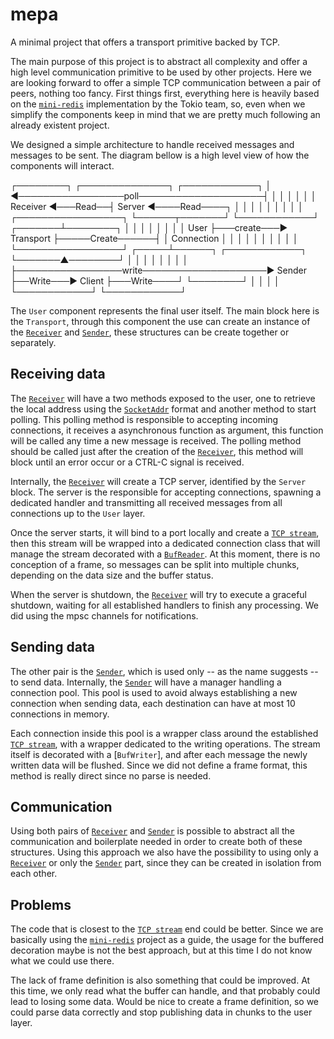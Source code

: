 # mepa

A minimal project that offers a transport primitive backed by TCP.

The main purpose of this project is to abstract all complexity and offer a high level
communication primitive to be used by other projects. Here we are looking forward to offer a
simple TCP communication between a pair of peers, nothing too fancy. First things first,
everything here is heavily based on the [`mini-redis`] implementation by the Tokio team, so,
even when we simplify the components keep in mind that we are pretty much following an already
existent project.

We designed a simple architecture to handle received messages and messages to be sent. The
diagram bellow is a high level view of how the components will interact.

┌────────┐                                         ┌──────────────┐         ┌────────────┐
│        ◄─────────────────poll────────────────────┤              │         │            │
│        │                                         │   Receiver   ◄───Read──┤   Server   ◄────Read────┐
│        │                                         │              │         │            │            │
│        │            ┌─────────────────┐          └──────┬───────┘         └────────────┘    ┌───────┴────────┐
│        │            │                 │                 │                                   │                │
│  User  ├───create───►    Transport    ├─────Create──────┤                                   │   Connection   │
│        │            │                 │                 │                                   │                │
│        │            └─────────────────┘           ┌─────┴──────┐          ┌────────────┐    └───────▲────────┘
│        │                                          │            │          │            │            │
│        ├─────────────────write────────────────────►   Sender   ├──Write───►   Client   ├───Write────┘
└────────┘                                          │            │          │            │
                                                    └────────────┘          └────────────┘

The `User` component represents the final user itself. The main block here is the `Transport`,
through this component the use can create an instance of the [`Receiver`] and [`Sender`], these
structures can be create together or separately.

## Receiving data

The [`Receiver`] will have a two methods exposed to the user, one to retrieve the local address
using the [`SocketAddr`] format and another method to start polling. This polling method is
responsible to accepting incoming connections, it receives a asynchronous function as argument,
this function will be called any time a new message is received. The polling method should be
called just after the creation of the [`Receiver`], this method will block until an error occur
or a CTRL-C signal is received.

Internally, the [`Receiver`] will create a TCP server, identified by the `Server` block. The
server is the responsible for accepting connections, spawning a dedicated handler and
transmitting all received messages from all connections up to the `User` layer.

Once the server starts, it will bind to a port locally and create a [`TCP stream`], then this
stream will be wrapped into a dedicated connection class that will manage the stream decorated
with a [`BufReader`]. At this moment, there is no conception of a frame, so messages can be
split into multiple chunks, depending on the data size and the buffer status.

When the server is shutdown, the [`Receiver`] will try to execute a graceful shutdown, waiting
for all established handlers to finish any processing. We did using the mpsc channels for
notifications.

## Sending data

The other pair is the [`Sender`], which is used only -- as the name suggests -- to send data.
Internally, the [`Sender`] will have a manager handling a connection pool. This pool is used
to avoid always establishing a new connection when sending data, each destination can have at
most 10 connections in memory.

Each connection inside this pool is a wrapper class around the established [`TCP stream`], with
a wrapper dedicated to the writing operations. The stream itself is decorated with a
[`BufWriter`], and after each message the newly written data will be flushed. Since we did not
define a frame format, this method is really direct since no parse is needed.

## Communication

Using both pairs of [`Receiver`] and [`Sender`] is possible to abstract all the communication
and boilerplate needed in order to create both of these structures. Using this approach we also
have the possibility to using only a [`Receiver`] or only the [`Sender`] part, since they can
be created in isolation from each other.

## Problems

The code that is closest to the [`TCP stream`] end could be better. Since we are basically
using the [`mini-redis`] project as a guide, the usage for the buffered decoration maybe
is not the best approach, but at this time I do not know what we could use there.

The lack of frame definition is also something that could be improved. At this time, we only
read what the buffer can handle, and that probably could lead to losing some data. Would be
nice to create a frame definition, so we could parse data correctly and stop publishing data
in chunks to the user layer.

[`Receiver`]: crate::transport::Receiver
[`Sender`]: crate::transport::Sender
[`SocketAddr`]: std::net::SocketAddr
[`TCP stream`]: tokio::net::TcpStream
[`BufReader`]: tokio::io::BufWriter
[`mini-redis`]: https://github.com/tokio-rs/mini-redis
